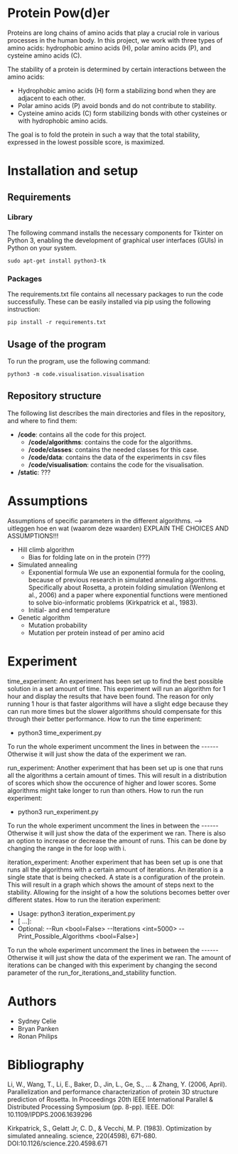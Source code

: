 # Protein Pow(d)er
Proteins are long chains of amino acids that play a crucial role in various processes in the human body. In this project, we work with three types of amino acids: hydrophobic amino acids (H), polar amino acids (P), and cysteine amino acids (C).

The stability of a protein is determined by certain interactions between the amino acids:
- Hydrophobic amino acids (H) form a stabilizing bond when they are adjacent to each other.
- Polar amino acids (P) avoid bonds and do not contribute to stability.
- Cysteine amino acids (C) form stabilizing bonds with other cysteines or with hydrophobic amino acids.

The goal is to fold the protein in such a way that the total stability, expressed in the lowest possible score, is maximized.

# Installation and setup
## Requirements
### Library
The following command installs the necessary components for Tkinter on Python 3, enabling the development of graphical user interfaces (GUIs) in Python on your system. 
```
sudo apt-get install python3-tk
```
### Packages
The requirements.txt file contains all necessary packages to run the code successfully. These can be easily installed via pip using the following instruction:
```
pip install -r requirements.txt
```

## Usage of the program
[Needs to be changed to the actual run commands]: #
To run the program, use the following command:
```
python3 -m code.visualisation.visualisation
```

## Repository structure
The following list describes the main directories and files in the repository, and where to find them:
* **/code**: contains all the code for this project.
    * **/code/algorithms**: contains the code for the algorithms.
    * **/code/classes**: contains the needed classes for this case.
    * **/code/data**: contains the data of the experiments in csv files
    * **/code/visualisation**: contains the code for the visualisation.
* **/static**: ???

# Assumptions
Assumptions of specific parameters in the different algorithms. --> uitleggen hoe en wat (waarom deze waarden)
EXPLAIN THE CHOICES AND ASSUMPTIONS!!!
* Hill climb algorithm
    - Bias for folding late on in the protein (???)
* Simulated annealing
    - Exponential formula
        We use an exponential formula for the cooling, because of previous research in simulated annealing algorithms. Specifically about Rosetta, a protein folding simulation (Wenlong et al., 2006) and a paper where exponential functions were mentioned to solve bio-informatic problems (Kirkpatrick et al., 1983). 
    - Initial- and end temperature
* Genetic algorithm
    - Mutation probability
    - Mutation per protein instead of per amino acid

# Experiment
time_experiment:
An experiment has been set up to find the best possible solution in a set amount of time. This experiment will run an algorithm for 1 hour and display the results that have been found. The reason for only running 1 hour is that faster algorithms will have a slight edge because they can run more times but the slower algorithms should compensate for this through their better performance.
How to run the time experiment:
- python3 time_experiment.py

To run the whole experiment uncomment the lines in between the ------
Otherwise it will just show the data of the experiment we ran.

run_experiment:
Another experiment that has been set up is one that runs all the algorithms a certain amount of times. This will result in a distribution of scores which show the occurence of higher and lower scores. Some algorithms might take longer to run than others.
How to run the run experiment:
- python3 run_experiment.py

To run the whole experiment uncomment the lines in between the ------
Otherwise it will just show the data of the experiment we ran.
There is also an option to increase or decrease the amount of runs. This can be done by changing the range in the for loop with i.

iteration_experiment:
Another experiment that has been set up is one that runs all the algorithms with a certain amount of iterations. An iteration is a single state that is being checked. A state is a configuration of the protein. This will result in a graph which shows the amount of steps next to the stability. Allowing for the insight of a how the solutions becomes better over different states.
How to run the iteration experiment:
- Usage: python3 iteration_experiment.py 
- <Algorithm1> [<Algorithm2> ...]:
- Optional:
    --Run <bool=False> 
    --Iterations <int=5000> 
    --Print_Possible_Algorithms <bool=False>]

To run the whole experiment uncomment the lines in between the ------
Otherwise it will just show the data of the experiment we ran.
The amount of iterations can be changed with this experiment by changing the second parameter of the run_for_iterations_and_stability function.

# Authors
* Sydney Celie
* Bryan Panken
* Ronan Philips

# Bibliography
Li, W., Wang, T., Li, E., Baker, D., Jin, L., Ge, S., ... & Zhang, Y. (2006, April). Parallelization and performance characterization of protein 3D structure prediction of Rosetta. In Proceedings 20th IEEE International Parallel & Distributed Processing Symposium (pp. 8-pp). IEEE. DOI: 10.1109/IPDPS.2006.1639296

Kirkpatrick, S., Gelatt Jr, C. D., & Vecchi, M. P. (1983). Optimization by simulated annealing. science, 220(4598), 671-680. DOI:10.1126/science.220.4598.671
